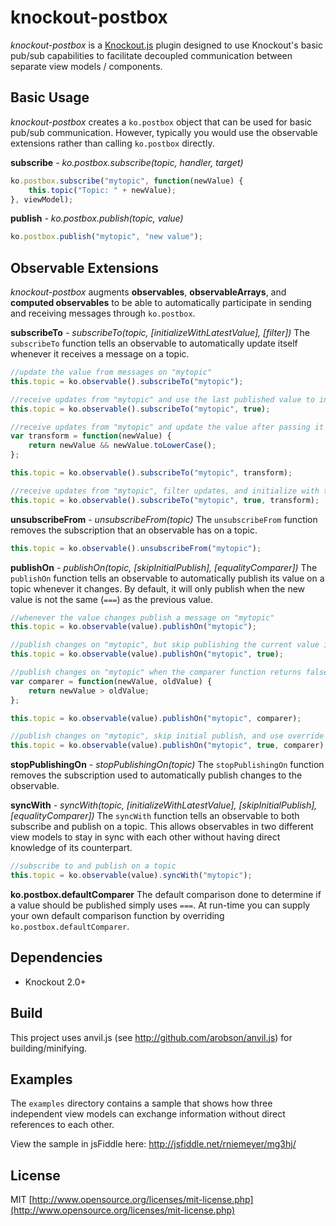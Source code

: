 knockout-postbox
================
*knockout-postbox* is a [Knockout.js](http://knockoutjs.com/) plugin designed to use Knockout's basic pub/sub capabilities to facilitate decoupled communication between separate view models / components.

Basic Usage
-----------

*knockout-postbox* creates a `ko.postbox` object that can be used for basic pub/sub communication. However, typically you would use the observable extensions rather than calling `ko.postbox` directly.

**subscribe** *- ko.postbox.subscribe(topic, handler, target)*

```js
ko.postbox.subscribe("mytopic", function(newValue) {
    this.topic("Topic: " + newValue);
}, viewModel);
```


**publish** *- ko.postbox.publish(topic, value)*

```js
ko.postbox.publish("mytopic", "new value");
```

Observable Extensions
---------------------

*knockout-postbox* augments **observables**, **observableArrays**, and **computed observables** to be able to automatically participate in sending and receiving messages through `ko.postbox`.

**subscribeTo** *- subscribeTo(topic, [initializeWithLatestValue], [filter])*
The `subscribeTo` function tells an observable to automatically update itself whenever it receives a message on a topic.

```js
//update the value from messages on "mytopic"
this.topic = ko.observable().subscribeTo("mytopic");

//receive updates from "mytopic" and use the last published value to initialize the observable
this.topic = ko.observable().subscribeTo("mytopic", true);

//receive updates from "mytopic" and update the value after passing it through the transform function
var transform = function(newValue) {
    return newValue && newValue.toLowerCase();
};

this.topic = ko.observable().subscribeTo("mytopic", transform);

//receive updates from "mytopic", filter updates, and initialize with the last published value
this.topic = ko.observable().subscribeTo("mytopic", true, transform);
```


**unsubscribeFrom** *- unsubscribeFrom(topic)*
The `unsubscribeFrom` function removes the subscription that an observable has on a topic.

```js
this.topic = ko.observable().unsubscribeFrom("mytopic");
```


**publishOn** *- publishOn(topic, [skipInitialPublish], [equalityComparer])*
The `publishOn` function tells an observable to automatically publish its value on a topic whenever it changes. By default, it will only publish when the new value is not the same (`===`) as the previous value.

```js
//whenever the value changes publish a message on "mytopic"
this.topic = ko.observable(value).publishOn("mytopic");

//publish changes on "mytopic", but skip publishing the current value immediately
this.topic = ko.observable(value).publishOn("mytopic", true);

//publish changes on "mytopic" when the comparer function returns false
var comparer = function(newValue, oldValue) {
    return newValue > oldValue;
};

this.topic = ko.observable(value).publishOn("mytopic", comparer);

//publish changes on "mytopic", skip initial publish, and use override comparer
this.topic = ko.observable(value).publishOn("mytopic", true, comparer);
```


**stopPublishingOn** *- stopPublishingOn(topic)*
The `stopPublishingOn` function removes the subscription used to automatically publish changes to the observable.


**syncWith** *- syncWith(topic, [initializeWithLatestValue], [skipInitialPublish], [equalityComparer])*
The `syncWith` function tells an observable to both subscribe and publish on a topic. This allows observables in two different view models to stay in sync with each other without having direct knowledge of its counterpart.

```js
//subscribe to and publish on a topic
this.topic = ko.observable(value).syncWith("mytopic");
```

**ko.postbox.defaultComparer**
The default comparison done to determine if a value should be published simply uses `===`. At run-time you can supply your own default comparison function by overriding `ko.postbox.defaultComparer`.

Dependencies
------------
* Knockout 2.0+

Build
-----
This project uses anvil.js (see http://github.com/arobson/anvil.js) for building/minifying.

Examples
--------
The `examples` directory contains a sample that shows how three independent view models can exchange information without direct references to each other.

View the sample in jsFiddle here: <http://jsfiddle.net/rniemeyer/mg3hj/>

License
-------
MIT [http://www.opensource.org/licenses/mit-license.php](http://www.opensource.org/licenses/mit-license.php)